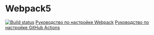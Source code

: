 # Webpack5
[![Build status](https://ci.appveyor.com/api/projects/status/fus5vwr3jajf3jp0?svg=true)](https://ci.appveyor.com/project/AnastasiiaKorch/ahj-working-environment)
[Руководство по настройке Webpack](https://webpack.js.org/guides/)
[Руководство по настройке GitHub Actions](https://docs.github.com/en/actions/quickstart)
